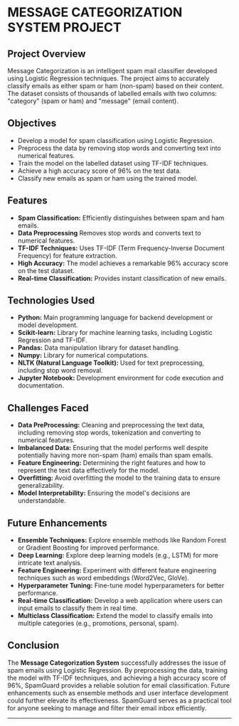 # MESSAGE CATEGORIZATION SYSTEM PROJECT

## Project Overview
Message Categorization is an intelligent spam mail classifier developed using Logistic Regression techniques. 
The project aims to accurately classify emails as either spam or ham (non-spam) based on their content. 
The dataset consists of thousands of labelled emails with two columns: "category" (spam or ham) and "message" (email content).


## Objectives
- Develop a model for spam classification using Logistic Regression.
- Preprocess the data by removing stop words and converting text into numerical features.
- Train the model on the labelled dataset using TF-IDF techniques.
- Achieve a high accuracy score of 96% on the test data.
- Classify new emails as spam or ham using the trained model.


## Features

- **Spam Classification:** Efficiently distinguishes between spam and ham emails.
- **Data Preprocessing** Removes stop words and converts text to numerical features.
- **TF-IDF Techniques:** Uses TF-IDF (Term Frequency-Inverse Document Frequency) for feature extraction.
- **High Accuracy:** The model achieves a remarkable 96% accuracy score on the test dataset.
- **Real-time Classification:** Provides instant classification of new emails.
  

## Technologies Used

- **Python:** Main programming language for backend development or model development. 
- **Scikit-learn:**  Library for machine learning tasks, including Logistic Regression and TF-IDF.
- **Pandas:**  Data manipulation library for dataset handling.
- **Numpy:** Library for numerical computations.
- **NLTK (Natural Language Toolkit):** Used for text preprocessing, including stop word removal.
- **Jupyter Notebook:** Development environment for code execution and documentation.

## Challenges Faced

- **Data PreProcessing:** Cleaning and preprocessing the text data, including removing stop words, tokenization and converting to numerical features.
- **Imbalanced Data:** Ensuring that the model performs well despite potentially having more non-spam (ham) emails than spam emails.
- **Feature Engineering:** Determining the right features and how to represent the text data effectively for the model.
- **Overfitting:**  Avoid overfitting the model to the training data to ensure generalizability.
- **Model Interpretability:** Ensuring the model's decisions are understandable.

## Future Enhancements

- **Ensemble Techniques:** Explore ensemble methods like Random Forest or Gradient Boosting for improved performance.
- **Deep Learning:** Explore deep learning models (e.g., LSTM) for more intricate text analysis.
- **Feature Engineering:** Experiment with different feature engineering techniques such as word embeddings (Word2Vec, GloVe).
- **Hyperparameter Tuning:** Fine-tune model hyperparameters for better performance.
- **Real-time Classification:** Develop a web application where users can input emails to classify them in real time.
- **Multiclass Classification:** Extend the model to classify emails into multiple categories (e.g., promotions, personal, spam).


## Conclusion

The **Message Categorization System** successfully addresses the issue of spam emails using Logistic Regression. By preprocessing the data, training the model with TF-IDF techniques, and achieving a high accuracy score of 96%, SpamGuard provides a reliable solution for email classification. Future enhancements such as ensemble methods and user interface development could further elevate its effectiveness. SpamGuard serves as a practical tool for anyone seeking to manage and filter their email inbox efficiently.


---



